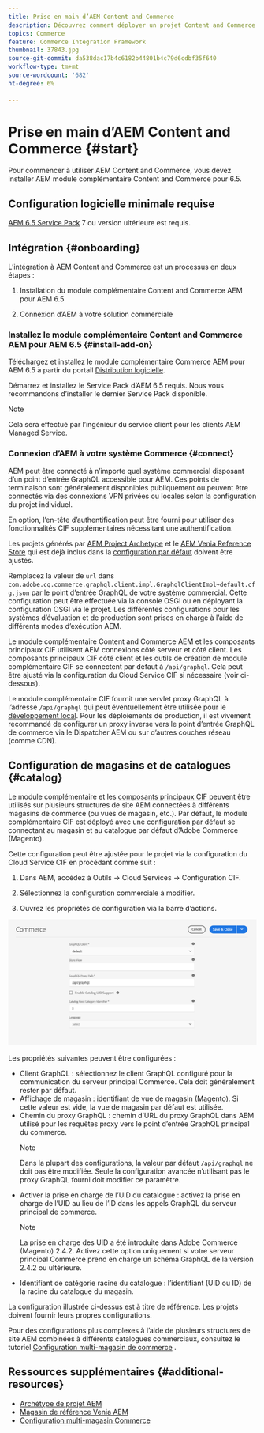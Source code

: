 ```yaml
---
title: Prise en main d’AEM Content and Commerce
description: Découvrez comment déployer un projet Content and Commerce AEM.
topics: Commerce
feature: Commerce Integration Framework
thumbnail: 37843.jpg
source-git-commit: da538dac17b4c6182b44801b4c79d6cdbf35f640
workflow-type: tm+mt
source-wordcount: '682'
ht-degree: 6%

---
```


# Prise en main d’AEM Content and Commerce {#start}

Pour commencer à utiliser AEM Content and Commerce, vous devez installer AEM module complémentaire Content and Commerce pour 6.5.

## Configuration logicielle minimale requise

[AEM 6.5 Service Pack](https://experience.adobe.com/#/downloads/content/software-distribution/en/aem.html) 7 ou version ultérieure est requis.

## Intégration {#onboarding}

L’intégration à AEM Content and Commerce est un processus en deux étapes :

1. Installation du module complémentaire Content and Commerce AEM pour AEM 6.5

2. Connexion d’AEM à votre solution commerciale

### Installez le module complémentaire Content and Commerce AEM pour AEM 6.5 {#install-add-on}

Téléchargez et installez le module complémentaire Commerce AEM pour AEM 6.5 à partir du portail [Distribution logicielle](https://experience.adobe.com/#/downloads/content/software-distribution/en/aem.html).

Démarrez et installez le Service Pack d’AEM 6.5 requis. Nous vous recommandons d’installer le dernier Service Pack disponible.

>[!NOTE]
>
>Cela sera effectué par l’ingénieur du service client pour les clients AEM Managed Service.

### Connexion d’AEM à votre système Commerce {#connect}

AEM peut être connecté à n’importe quel système commercial disposant d’un point d’entrée GraphQL accessible pour AEM. Ces points de terminaison sont généralement disponibles publiquement ou peuvent être connectés via des connexions VPN privées ou locales selon la configuration du projet individuel.

En option, l’en-tête d’authentification peut être fourni pour utiliser des fonctionnalités CIF supplémentaires nécessitant une authentification.

Les projets générés par [AEM Project Archetype](https://github.com/adobe/aem-project-archetype) et le [AEM Venia Reference Store](https://github.com/adobe/aem-cif-guides-venia) qui est déjà inclus dans la [configuration par défaut](https://github.com/adobe/aem-cif-guides-venia/blob/main/ui.config/src/main/content/jcr_root/apps/venia/osgiconfig/config/com.adobe.cq.commerce.graphql.client.impl.GraphqlClientImpl~default.cfg.json) doivent être ajustés.

Remplacez la valeur de `url` dans `com.adobe.cq.commerce.graphql.client.impl.GraphqlClientImpl~default.cfg.json` par le point d’entrée GraphQL de votre système commercial. Cette configuration peut être effectuée via la console OSGI ou en déployant la configuration OSGI via le projet. Les différentes configurations pour les systèmes d’évaluation et de production sont prises en charge à l’aide de différents modes d’exécution AEM.

Le module complémentaire Content and Commerce AEM et les composants principaux CIF utilisent AEM connexions côté serveur et côté client. Les composants principaux CIF côté client et les outils de création de module complémentaire CIF se connectent par défaut à `/api/graphql`. Cela peut être ajusté via la configuration du Cloud Service CIF si nécessaire (voir ci-dessous).

Le module complémentaire CIF fournit une servlet proxy GraphQL à l’adresse `/api/graphql` qui peut éventuellement être utilisée pour le [développement local](develop.md). Pour les déploiements de production, il est vivement recommandé de configurer un proxy inverse vers le point d’entrée GraphQL de commerce via le Dispatcher AEM ou sur d’autres couches réseau (comme CDN).

## Configuration de magasins et de catalogues {#catalog}

Le module complémentaire et les [composants principaux CIF](https://github.com/adobe/aem-core-cif-components) peuvent être utilisés sur plusieurs structures de site AEM connectées à différents magasins de commerce (ou vues de magasin, etc.). Par défaut, le module complémentaire CIF est déployé avec une configuration par défaut se connectant au magasin et au catalogue par défaut d’Adobe Commerce (Magento).

Cette configuration peut être ajustée pour le projet via la configuration du Cloud Service CIF en procédant comme suit :

1. Dans AEM, accédez à Outils -> Cloud Services -> Configuration CIF.

2. Sélectionnez la configuration commerciale à modifier.

3. Ouvrez les propriétés de configuration via la barre d’actions.

![Configuration des Cloud Services CIF](/help/commerce/cif/assets/cif-cloud-service-config.png)

Les propriétés suivantes peuvent être configurées :

- Client GraphQL : sélectionnez le client GraphQL configuré pour la communication du serveur principal Commerce. Cela doit généralement rester par défaut.
- Affichage de magasin : identifiant de vue de magasin (Magento). Si cette valeur est vide, la vue de magasin par défaut est utilisée.
- Chemin du proxy GraphQL : chemin d’URL du proxy GraphQL dans AEM utilisé pour les requêtes proxy vers le point d’entrée GraphQL principal du commerce.
   >[!NOTE]
   >
   > Dans la plupart des configurations, la valeur par défaut `/api/graphql` ne doit pas être modifiée. Seule la configuration avancée n’utilisant pas le proxy GraphQL fourni doit modifier ce paramètre.
- Activer la prise en charge de l’UID du catalogue : activez la prise en charge de l’UID au lieu de l’ID dans les appels GraphQL du serveur principal de commerce.
   >[!NOTE]
   >
   > La prise en charge des UID a été introduite dans Adobe Commerce (Magento) 2.4.2. Activez cette option uniquement si votre serveur principal Commerce prend en charge un schéma GraphQL de la version 2.4.2 ou ultérieure.
- Identifiant de catégorie racine du catalogue : l’identifiant (UID ou ID) de la racine du catalogue du magasin.

La configuration illustrée ci-dessus est à titre de référence. Les projets doivent fournir leurs propres configurations.

Pour des configurations plus complexes à l’aide de plusieurs structures de site AEM combinées à différents catalogues commerciaux, consultez le tutoriel [Configuration multi-magasin de commerce](configuring/multi-store-setup.md) .

## Ressources supplémentaires {#additional-resources}

- [Archétype de projet AEM](https://github.com/adobe/aem-project-archetype)
- [Magasin de référence Venia AEM](https://github.com/adobe/aem-cif-guides-venia)
- [Configuration multi-magasin Commerce](configuring/multi-store-setup.md)
